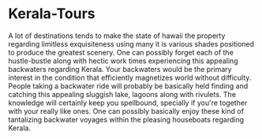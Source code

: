 Kerala-Tours
============

A lot of destinations tends to make the state of hawaii the property regarding limitless exquisiteness using many it is various shades positioned to produce the greatest scenery. One can possibly forget each of the hustle-bustle along with hectic work times experiencing this appealing backwaters regarding Kerala. Your backwaters would be the primary interest in the condition that efficiently magnetizes world without difficulty. People taking a backwater ride will probably be basically held finding and catching this appealing sluggish lake, lagoons along with rivulets. The knowledge will certainly keep you spellbound, specially if you're together with your really like ones. One can possibly basically enjoy these kind of tantalizing backwater voyages within the pleasing houseboats regarding Kerala.

